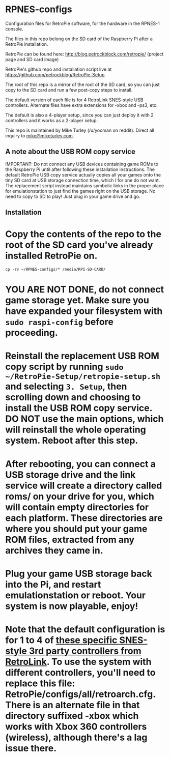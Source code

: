RPNES-configs
=============

Configuration files for RetroPie software, for the hardware in the RPNES-1 console.

The files in this repo belong on the SD card of the Raspberry Pi after a RetroPie installation.

RetroPie can be found here: http://blog.petrockblock.com/retropie/  (project page and SD card image)

RetroPie's github repo and installation script live at https://github.com/petrockblog/RetroPie-Setup.

The root of this repo is a mirror of the root of the SD card, so you can just copy to the SD card and run a few post-copy steps to install.

The default version of each file is for 4 RetroLink SNES-style USB controllers.  Alternate files have extra extensions for -xbox and -ps3, etc.

The default is also a 4-player setup, since you can just deploy it with 2 controllers and it works as a 2-player setup.

This repo is maintained by Mike Turley (/u/yooman on reddit).  Direct all inquiry to mike@miketurley.com.

A note about the USB ROM copy service
-------------------------------------

IMPORTANT: Do not connect any USB devices containing game ROMs to the Raspberry Pi until after following these installation instructions.  The default RetroPie USB copy service actually copies all your games onto the tiny SD card at USB storage connection time, which I for one do not want.  The replacement script instead maintains symbolic links in the proper place for emulationstation to just find the games right on the USB storage.  No need to copy to SD to play!  Just plug in your game drive and go.

Installation
------------

# Copy the contents of the repo to the root of the SD card you've already installed RetroPie on.

    cp -rv ~/RPNES-configs/* /media/RPI-SD-CARD/

# **YOU ARE NOT DONE**, do not connect game storage yet.  Make sure you have expanded your filesystem with `sudo raspi-config` before proceeding.

# Reinstall the replacement USB ROM copy script by running `sudo ~/RetroPie-Setup/retropie-setup.sh` and selecting `3. Setup`, then scrolling down and choosing to install the USB ROM copy service.  DO NOT use the main options, which will reinstall the whole operating system.  Reboot after this step.

# After rebooting, you can connect a USB storage drive and the link service will create a directory called roms/ on your drive for you, which will contain empty directories for each platform.  These directories are where you should put your game ROM files, extracted from any archives they came in.

# Plug your game USB storage back into the Pi, and restart emulationstation or reboot.  Your system is now playable, enjoy!

# Note that the default configuration is for 1 to 4 of [these specific SNES-style 3rd party controllers from RetroLink](http://www.lukiegames.com/New-SNES-Retro-PC-USB-Controller_p_11155.html).  To use the system with different controllers, you'll need to replace this file: RetroPie/configs/all/retroarch.cfg.  There is an alternate file in that directory suffixed -xbox which works with Xbox 360 controllers (wireless), although there's a lag issue there.
